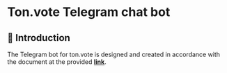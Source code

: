 # Ton.vote Telegram chat bot

## 👋 Introduction

The Telegram bot for ton.vote is designed and created in accordance with the document at the provided [**link**](https://docs.google.com/document/d/1xHGZDeBcZ3tZUCCP54Si6yoLkt6jt_tKKNG0FQrw39k/edit).